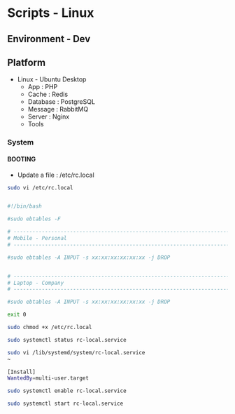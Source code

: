 # Scripts - Linux

## Environment - Dev

## Platform

* Linux - Ubuntu Desktop
  * App : PHP
  * Cache : Redis
  * Database : PostgreSQL
  * Message : RabbitMQ
  * Server : Nginx
  * Tools

### System

#### BOOTING

* Update a file : /etc/rc.local

```bash
sudo vi /etc/rc.local


#!/bin/bash

#sudo ebtables -F

# ------------------------------------------------------------------------------------------------------------------
# Mobile - Personal
# ------------------------------------------------------------------------------------------------------------------

#sudo ebtables -A INPUT -s xx:xx:xx:xx:xx:xx -j DROP


# ------------------------------------------------------------------------------------------------------------------
# Laptop - Company
# ------------------------------------------------------------------------------------------------------------------

#sudo ebtables -A INPUT -s xx:xx:xx:xx:xx:xx -j DROP

exit 0

```

```bash
sudo chmod +x /etc/rc.local

sudo systemctl status rc-local.service
```

```bash
sudo vi /lib/systemd/system/rc-local.service
~

[Install]
WantedBy=multi-user.target
```

```bash
sudo systemctl enable rc-local.service

sudo systemctl start rc-local.service
```
